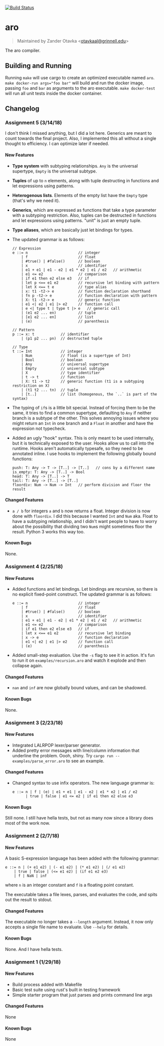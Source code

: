 [![Build Status](https://circleci.com/gh/AlexanderOtavka/aro.svg?style=shield&circle-token=84e6e5347cf534a856e4b176fe4d5742c05b623f)](https://circleci.com/gh/AlexanderOtavka/aro)

# aro

> Maintained by Zander Otavka &lt;otavkaal@grinnell.edu&gt;

The aro compiler.

## Building and Running

Running `make` will use cargo to create an optimized executable named `aro`.
`make docker-run args="foo bar"` will build and run the docker image,
passing `foo` and `bar` as arguments to the aro executable. `make docker-test`
will run all unit tests inside the docker container.

## Changelog

### Assignment 5 (3/14/18)

I don't think I missed anything, but I did a lot here. Generics are meant to
count towards the final project. Also, I implemented this all without a single
thought to efficiency. I can optimize later if needed.

#### New Features

* **Type system** with subtyping relationships. `Any` is the universal
  supertype, `Empty` is the universal subtype.

* **Tuples** of up to `n` elements, along with tuple destructing in functions
  and let expressions using patterns.

* **Heterogenous lists**. Elements of the empty list have the `Empty` type
  (that's why we need it).

* **Generics**, which are expressed as functions that take a type parameter
  with a subtyping restriction. Also, tuples can be destructed in functions and
  let expressions using patterns. "unit" is just an empty tuple.

* **Type aliases**, which are basically just let bindings for types.

* The updated grammar is as follows:

  ```
  // Expression
  e ::= n                       // integer
      | f                       // float
      | #true() | #false()      // boolean
      | x                       // identifier
      | e1 + e1 | e1 - e2 | e1 * e2 | e1 / e2   // arithmetic
      | e1 <= e2                // comparison
      | if e1 then e2 else e3   // if
      | let p <== e1 e2         // recursive let binding with pattern
      | let X <== t e           // type alias
      | x: t1 -t2-> e           // function declaration shorthand
      | fn p -t2-> e            // function declaration with pattern
      | X: t1 -t2-> e           // generic function
      | e1 <| e2 | e1 |> e2     // function call
      | e <| type t | type t |> e   // generic call
      | (e1 e2 ... en)          // tuple
      | [e1 e2 ... en]          // list
      | (e)                     // parenthesis

  // Pattern
  p ::= x: t            // identifier
      | (p1 p2 ... pn)  // destructed tuple

  // Type
  t ::= Int             // integer
      | Num             // float (is a supertype of Int)
      | Bool            // boolean
      | Any             // universal supertype
      | Empty           // universal subtype
      | X               // type identifier
      | t -> t          // function
      | X: t1 -> t2     // generic function (t1 is a subtyping restriction on X)
      | (t1 t2 ... tn)  // tuple
      | [t..]           // list (homogenous, the `..` is part of the syntax)
  ```

* The typing of `if`s is a little bit special. Instead of forcing them to be the
  same, it tries to find a common supertype, defaulting to `Any` if neither
  branch is a subtype of the other. This solves annoying issues where you
  might return an `Int` in one branch and a `Float` in another and have the
  expression not typecheck.

* Added an ugly "hook" syntax. This is only meant to be used internally, but it
  is technically exposed to the user. Hooks allow us to call into the runtime.
  Hooks aren't automatically typesafe, so they need to be annotated inline.
  I use hooks to implement the following globally bound functions:
  ```
  push: T: Any -> T -> [T..] -> [T..]   // cons by a different name
  is_empty: T: Any -> [T..] -> Bool
  head: T: Any -> [T..] -> T
  tail: T: Any -> [T..] -> [T..]
  floordiv: Num -> Num -> Int   // perform division and floor the result
  ```

#### Changed Features

* `a / b` for integers `a` and `b` now returns a float. Integer division is now
  done with `floordiv`. I did this because I wanted `Int` and `Num` aka.
  Float to have a subtyping relationship, and I didn't want people to have to
  worry about the possibility that dividing two `Num`s might sometimes floor
  the result. Python 3 works this way too.

#### Known Bugs

None.

### Assignment 4 (2/25/18)

#### New Features

* Added functions and let bindings. Let bindings are recursive, so there is
  no explicit fixed-point construct. The updated grammar is as follows:
  ```
  e ::= n                       // integer
      | f                       // float
      | #true() | #false()      // boolean
      | x                       // identifier
      | e1 + e1 | e1 - e2 | e1 * e2 | e1 / e2   // arithmetic
      | e1 <= e2                // comparison
      | if e1 then e2 else e3   // if
      | let x <== e1 e2         // recursive let binding
      | x -> e                  // function declaration
      | e1 <| e2 | e1 |> e2     // function call
      | (e)                     // parenthesis
  ```
* Added small-step evaluation. Use the `-s` flag to see it in action. It's fun
  to run it on `examples/recursion.aro` and watch it explode and then collapse
  again.

#### Changed Features

* `nan` and `inf` are now globally bound values, and can be shadowed.

#### Known Bugs

None.

### Assignment 3 (2/23/18)

#### New Features

* Integrated LALRPOP lexer/parser generator.
* Added pretty error messages with line/column information that underline the
  problem. Oooh, shiny. Try `cargo run -- examples/parse_error.aro` to see an example.

#### Changed Features

* Changed syntax to use infix operators. The new language grammar is:
  ```
  e ::= n | f | (e) | e1 + e1 | e1 - e2 | e1 * e2 | e1 / e2
        | true | false | e1 <= e2 | if e1 then e2 else e3
  ```

#### Known Bugs

Still none. I still have hella tests, but not as many now since a library does
most of the work now.

### Assignment 2 (2/7/18)

#### New Features

A basic S-expression language has been added with the following grammar:

```
e ::= n | (+ e1 e2) | (- e1 e2) | (* e1 e2) | (/ e1 e2)
    | true | false | (<= e1 e2) | (if e1 e2 e3)
    | f | NaN | inf
```

where `n` is an integer constant and `f` is a floating point constant.

The executable takes a file lexes, parses, and evaluates the code, and spits
out the result to stdout.

#### Changed Features

The executable no longer takes a `--length` argument. Instead, it now only
accepts a single file name to evaluate. Use `--help` for details.

#### Known Bugs

None. And I have hella tests.

### Assignment 1 (1/29/18)

#### New Features

* Build process added with Makefile
* Basic test suite using rust's built in testing framework
* Simple starter program that just parses and prints command line args

#### Changed Features

None

#### Known Bugs

None
